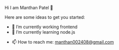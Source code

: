  Hi I am Manthan Patel 👋


<!--**Manthan11289/Manthan11289** is a ✨ _special_ ✨ repository because its `README.md` (this file) appears on your GitHub profile.-->

Here are some ideas to get you started:

- 🔭 I’m currently working frontend
- 🌱 I’m currently learning node.js
<!--- 👯 I’m looking to collaborate on ...
- 🤔 I’m looking for help with ...
- 💬 Ask me about ...-->
- 📫 How to reach me: manthan002408@gmail.com 
<!--- 😄 Pronouns: ...
- ⚡ Fun fact: ...-->

